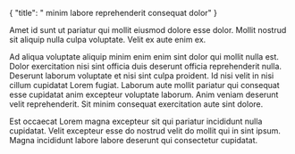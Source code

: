 {
  "title": " minim labore reprehenderit consequat dolor"
}

Amet id sunt ut pariatur qui mollit eiusmod dolore esse dolor. Mollit nostrud sit aliquip nulla culpa voluptate. Velit ex aute enim ex.

Ad aliqua voluptate aliquip minim enim enim sint dolor qui mollit nulla est. Dolor exercitation nisi sint officia duis deserunt officia reprehenderit nulla. Deserunt laborum voluptate et nisi sint culpa proident. Id nisi velit in nisi cillum cupidatat Lorem fugiat. Laborum aute mollit pariatur qui consequat esse cupidatat anim excepteur voluptate laborum. Anim veniam deserunt velit reprehenderit. Sit minim consequat exercitation aute sint dolore.

Est occaecat Lorem magna excepteur sit qui pariatur incididunt nulla cupidatat. Velit excepteur esse do nostrud velit do mollit qui in sint ipsum. Magna incididunt labore labore deserunt qui consectetur cupidatat.